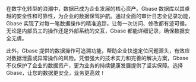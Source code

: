 在数字化转型的浪潮中，数据已成为企业发展的核心资产。Gbase 数据库以其卓越的安全性和可靠性，为企业的数据保驾护航。通过全面的审计日志全记录功能，Gbase 实现了对每一笔数据操作的精准追踪，让每一次访问、修改都有迹可循。无论是内部员工的操作还是外部系统的交互，Gbase 都能详细记录，确保数据安全无虞。

此外，Gbase 提供的数据操作可追溯功能，帮助企业快速定位问题源头，有效应对数据泄露或异常操作的风险。凭借强大的技术实力和完善的解决方案，Gbase 不仅保护了企业的数据资产，更为业务的持续健康发展提供了坚实保障。选择 Gbase，让您的数据更安全，业务更高效！